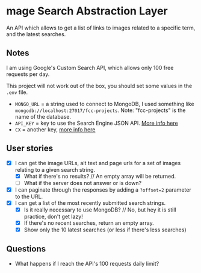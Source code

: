 mage Search Abstraction Layer
==============================

An API which allows to get a list of links to images related to a specific term, and the latest searches.

Notes
------

I am using Google's Custom Search API, which allows only 100 free requests per day.

This project will not work out of the box, you should set some values in the `.env` file.
- `MONGO_URL` = a string used to connect to MongoDB, I used something like `mongodb://localhost:27017/fcc-projects`. Note: "fcc-projects" is the name of the database.
- `API_KEY` = key to use the Search Engine JSON API. [More info here](https://developers.google.com/custom-search/json-api/v1/overview#prerequisites)
- `CX` = another key, [more info here](https://developers.google.com/custom-search/docs/tutorial/creatingcse)

User stories
------------

- [x] I can get the image URLs, alt text and page urls for a set of images relating to a given search string.
  - [x] What if there's no results? // An empty array will be returned.
  - [ ] What if the server does not answer or is down?
- [x] I can paginate through the responses by adding a `?offset=2` parameter to the URL.
- [x] I can get a list of the most recently submitted search strings.
  - [x] Is it really necessary to use MongoDB? // No, but hey it is still practice, don't get lazy!
  - [x] If there's no recent searches, return an empty array.
  - [x] Show only the 10 latest searches (or less if there's less searches)

Questions
-----------
- What happens if I reach the API's 100 requests daily limit?